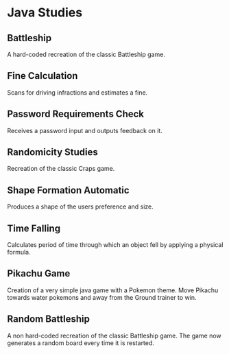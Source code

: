 # Java Studies

## Battleship

A hard-coded recreation of the classic Battleship game.

## Fine Calculation

Scans for driving infractions and estimates a fine.

## Password Requirements Check

Receives a password input and outputs feedback on it.

## Randomicity Studies

Recreation of the classic Craps game.

## Shape Formation Automatic

Produces a shape of the users preference and size.

## Time Falling

Calculates period of time through which an object fell by applying a physical formula.

## Pikachu Game

Creation of a very simple java game with a Pokemon theme. Move Pikachu towards water pokemons and away from the Ground trainer to win.

## Random Battleship

A non hard-coded recreation of the classic Battleship game. The game now generates a random board every time it is restarted.
